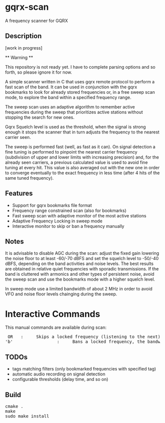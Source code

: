 # gqrx-scan
A frequency scanner for GQRX
## Description
[work in progress]

** Warning **

This repository is not ready yet. I have to complete parsing options and so forth, so please ignore it for now.


A simple scanner written in C that uses gqrx remote protocol to perform a fast scan of the band. It can be used in conjunction with the gqrx bookmarks to look for already stored frequencies or, in a free sweep scan mode, to explore the band within a specified frequency range. 

The sweep scan uses an adaptive algorithm to remember active frequencies during the sweep that prioritizes active stations without stopping the search for new ones. 

Gqrx Squelch level is used as the threshold, when the signal is strong enough it stops the scanner that in turn adjusts the frequency to the nearest carrier seen.   

The sweep is performed fast (well, as fast as it can). On signal detection a fine tuning is performed to pinpoint the nearest carrier frequency (subdivision of upper and lower limits with increasing precision) and, for the already seen carriers, a previous calculated value is used to avoid fine tuning at every hit. This value is also averaged out with the new one in order to converge eventually to the exact frequency in less time (after 4 hits of the same tuned frequency).

## Features
* Support for gqrx bookmarks file format
* Frequency range constrained scan (also for bookmarks)
* Fast sweep scan with adaptive monitor of the most active stations 
* Adaptive Frequency Locking in sweep mode
* Interactive monitor to skip or ban a frequency manually

## Notes
It is advisable to disable AGC during the scan: adjust the fixed gain lowering the noise floor to at least -60/-70 dBFS and set the squelch level to -50/-40 dBFS, depending on the band activities and noise levels.
The best results are obtained in relative quiet frequencies with sporadic transmissions. If the band is cluttered with armonics and other types of persistent noise, avoid the sweep scan and use the bookmarks mode with a higher squelch level. 

In sweep mode use a limited bandwidth of about 2 MHz in order to avoid VFO and noise floor levels chainging during the sweep.   

# Interactive Commands 
This manual commands are available during scan:
<pre>
<space> OR <enter>  :     Skips a locked frequency (listening to the next).
'b'                 :     Bans a locked frequency, the bandwidth banned is about 10 Khz from the locked freq.  
</pre>


## TODOs
* tags matching filters (only bookmarked frequencies with specified tag) 
* automatic audio recording on signal detection
* configurable thresholds (delay time, and so on)


## Build
<pre>
cmake .
make
sudo make install
</pre>


